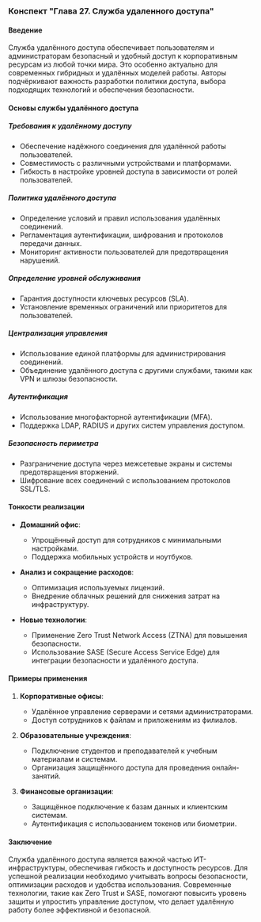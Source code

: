 ### Конспект "Глава 27. Служба удаленного доступа"

#### Введение
Служба удалённого доступа обеспечивает пользователям и администраторам безопасный и удобный доступ к корпоративным ресурсам из любой точки мира. Это особенно актуально для современных гибридных и удалённых моделей работы. Авторы подчёркивают важность разработки политики доступа, выбора подходящих технологий и обеспечения безопасности.

#### Основы службы удалённого доступа

##### Требования к удалённому доступу
- Обеспечение надёжного соединения для удалённой работы пользователей.
- Совместимость с различными устройствами и платформами.
- Гибкость в настройке уровней доступа в зависимости от ролей пользователей.

##### Политика удалённого доступа
- Определение условий и правил использования удалённых соединений.
- Регламентация аутентификации, шифрования и протоколов передачи данных.
- Мониторинг активности пользователей для предотвращения нарушений.

##### Определение уровней обслуживания
- Гарантия доступности ключевых ресурсов (SLA).
- Установление временных ограничений или приоритетов для пользователей.

##### Централизация управления
- Использование единой платформы для администрирования соединений.
- Объединение удалённого доступа с другими службами, такими как VPN и шлюзы безопасности.

##### Аутентификация
- Использование многофакторной аутентификации (MFA).
- Поддержка LDAP, RADIUS и других систем управления доступом.

##### Безопасность периметра
- Разграничение доступа через межсетевые экраны и системы предотвращения вторжений.
- Шифрование всех соединений с использованием протоколов SSL/TLS.

#### Тонкости реализации

- **Домашний офис**:
  - Упрощённый доступ для сотрудников с минимальными настройками.
  - Поддержка мобильных устройств и ноутбуков.

- **Анализ и сокращение расходов**:
  - Оптимизация используемых лицензий.
  - Внедрение облачных решений для снижения затрат на инфраструктуру.

- **Новые технологии**:
  - Применение Zero Trust Network Access (ZTNA) для повышения безопасности.
  - Использование SASE (Secure Access Service Edge) для интеграции безопасности и удалённого доступа.

#### Примеры применения

1. **Корпоративные офисы**:
   - Удалённое управление серверами и сетями администраторами.
   - Доступ сотрудников к файлам и приложениям из филиалов.

2. **Образовательные учреждения**:
   - Подключение студентов и преподавателей к учебным материалам и системам.
   - Организация защищённого доступа для проведения онлайн-занятий.

3. **Финансовые организации**:
   - Защищённое подключение к базам данных и клиентским системам.
   - Аутентификация с использованием токенов или биометрии.

#### Заключение
Служба удалённого доступа является важной частью ИТ-инфраструктуры, обеспечивая гибкость и доступность ресурсов. Для успешной реализации необходимо учитывать вопросы безопасности, оптимизации расходов и удобства использования. Современные технологии, такие как Zero Trust и SASE, помогают повысить уровень защиты и упростить управление доступом, что делает удалённую работу более эффективной и безопасной.


